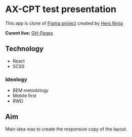 # AX-CPT test presentation

This app is clone of [Figma project](https://www.figma.com/community/file/892358789568947362) created by [Hero Ninja](https://www.figma.com/@heroninja)

**Curent live:** [GH-Pages](https://jzarzeczny.github.io/doctor/)

## Technology

- React
- SCSS

### Ideology

- BEM metodology
- Mobile first
- RWD

## Aim

Main idea was to create the responsive copy of the layout.
